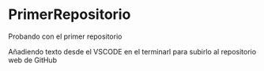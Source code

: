 # PrimerRepositorio
Probando con el primer repositorio


Añadiendo texto desde el VSCODE en el terminarl para subirlo al repositorio web de GitHub